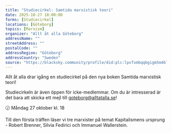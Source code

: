 ```yaml
---
title: "Studiecirkel: Samtida marxistisk teori"
date: 2025-10-27 18:00:00
forms: [Studiecirkel]
locations: [Göteborg]
topics: [Marxism]
organizer: "Allt åt alla Göteborg"
addressName: ""
streetAddress: ""
postalCode: ""
addressRegion: "Göteborg"
addressCountry: "Sweden"
source: "https://blacksky.community/profile/did:plc:lpvfxmbqqbgigm5m4blni5uw/post/3m2y5isi3bk2b"
---
```

Allt åt alla drar igång en studiecirkel på den nya boken Samtida marxistisk teori!

Studiecirkeln är även öppen för icke-medlemmar. Om du är intresserad är det bara att skicka ett mejl till goteborg@alltatalla.se!

🕝 Måndag 27 oktober kl. 18

Till den första träffen läser vi tre marxister på temat Kapitalismens ursprung - Robert Brenner, Silvia Fedirici och Immanuel Wallerstein.